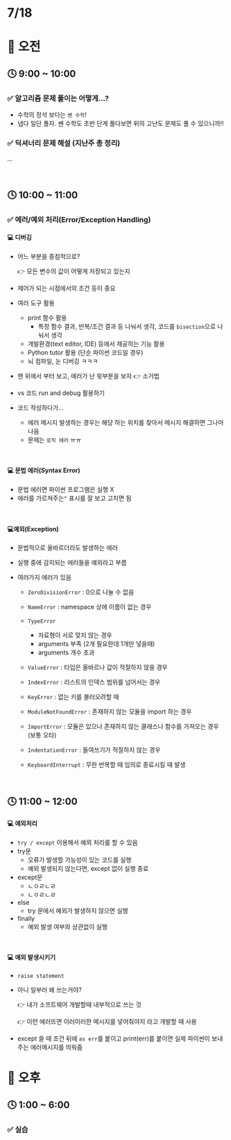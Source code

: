 # 7/18

# 🌇 오전

## 🕓 9:00 ~ 10:00

### ✅ 알고리즘 문제 풀이는 어떻게...?

- 수학의 정석 보다는 `쎈 수학`!
- 냅다 일단 풀자. 쎈 수학도 초반 단계 풀다보면 뒤의 고난도 문제도 풀 수 있으니까!!



### ✅ 딕셔너리 문제 해설 (지난주 총 정리)

...

<br>



## 🕓 10:00 ~ 11:00

### ✅ 에러/예외 처리(Error/Exception Handling)

#### 💻 디버깅

- 어느 부분을 중점적으로?

  👉 모든 변수의 값이 어떻게 저장되고 있는지

- 제어가 되는 시점에서의 조건 등이 중요
- 여러 도구 활용
  - print 함수 활용
    - 특정 함수 결과, 반복/조건 결과 등 나눠서 생각, 코드를 `bisection`으로 나눠서 생각
  - 개발환경(text editor, IDE) 등에서 제공하는 기능 활용
  - Python tutor 활용 (단순 파이썬 코드일 경우)
  - 뇌 컴파일, 눈 디버깅 ㅋㅋㅋ
- 맨 위에서 부터 보고, 에러가 난 윗부분을 보자 👉 소거법
- vs 코드 run and debug 활용하기
- 코드 작성하다가...
  - 에러 메시지 발생하는 경우는 해당 하는 위치를 찾아서 메시지 해결하면 그나마 나음
  - 문제는 `로직 에러` ㅠㅠ

<br>



#### 💻 문법 에러(Syntax Error)

- 문법 에러면 파이썬 프로그램은 실행 X
- 에러를 가르쳐주는`^` 표시를 잘 보고 고치면 됨

<br>



#### 💻예외(Exception)

- 문법적으로 올바르더라도 발생하는 에러

- 실행 중에 감지되는 에러들을 예외라고 부름

- 여러가지 에러가 있음

  - `ZeroDivisionError` : 0으로 나눌 수 없음
  - `NameError` : namespace 상에 이름이 없는 경우
  - `TypeError` 
    - 자료형이 서로 맞지 않는 경우
    - arguments 부족 (2개 필요한데 1개만 넣을때)
    - arguments 개수 초과

  - `ValueError` : 타입은 올바르나 값이 적절하지 않을 경우
  - `IndexError` : 리스트의 인덱스 범위를 넘어서는 경우
  - `KeyError` : 없는 키를 불러오려할 때
  - `ModuleNotFoundError` : 존재하지 않는 모듈을 import 하는 경우
  - `ImportError` : 모듈은 있으나 존재하지 않는 클래스나 함수를 가져오는 경우 (보통 오타)
  - `IndentationError` : 들여쓰기가 적절하지 않는 경우
  - `KeyboardInterrupt` : 무한 반복할 때 임의로 종료시킬 때 발생

<br>



## 🕓 11:00 ~ 12:00

#### 💻 예외처리

- `try / except` 이용해서 예외 처리를 할 수 있음
- try문
  - 오류가 발생할 가능성이 있는 코드를 실행
  - 예외 발생되지 않는다면, except 없이 실행 종료
- except문
  - ㄴㅇㄹㄴㄹ
  - ㄴㅇㄹㄴㄹ
- else
  - try 문에서 예외가 발생하지 않으면 실행
- finally
  - 예외 발생 여부와 상관없이 실행

<br>



#### 💻 예외 발생시키기

- `raise statement`

- 아니 일부러 왜 쓰는거야?

  👉 내가 소프트웨어 개발할때 내부적으로 쓰는 것

  👉 이런 에러뜨면 이러이러한 메시지를 넣어줘야지 라고 개발할 때 사용

- except 쓸 때 조건 뒤에 `as err`를 붙이고 print(err)를 붙이면 실제 파이썬이 보내주는 에러메시지를 띄워줌





# 🌆 오후

## 🕓 1:00 ~ 6:00

### ✅ 실습

